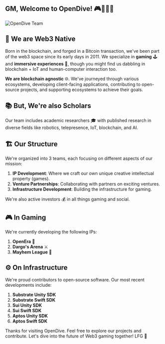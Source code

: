 ## GM, Welcome to OpenDive! 🎮💎🚀👋

![OpenDive Team](https://github.com/OpenDive/.github/blob/main/profile/opendive-team-bg.png)

## 🔗 We are Web3 Native 
Born in the blockchain, and forged in a Bitcoin transaction, we've been part of the web3 space since its early days in 2011. We specialize in **gaming** 🕹️ and **immersive experiences** 🌌, though you might find us dabbling in blockchain + IoT and human-computer interaction too. 

**We are blockchain agnostic** 🌐. We've journeyed through various ecosystems, developing client-facing applications, contributing to open-source projects, and supporting ecosystems to achieve their goals.

## 📚 But, We're also Scholars
Our team includes academic researchers 🎓 with published research in diverse fields like robotics, telepresence, IoT, blockchain, and AI.

## 🏗️ Our Structure
We're organized into 3 teams, each focusing on different aspects of our mission: 

1. **IP Development**: Where we craft our own unique creative intellectual property (games).
2. **Venture Partnerships**: Collaborating with partners on exciting ventures.
3. **Infrastructure Development**: Building the infrastructure for gaming.

We're also active investors 💰 in all things gaming and social.

## 🎮 In Gaming
We're currently developing the following IPs:

1. **OpenEra** 🏰
2. **Dargo's Arena** ⚔️
3. **Mayhem League** 🥊

## ⚙️ On Infrastructure
We're proud contributors to open-source software. Our most recent developments include:

1. **Substrate Unity SDK** 
2. **Substrate Swift SDK** 
3. **Sui Unity SDK**
4. **Sui Swift SDK** 
5. **Aptos Unity SDK** 
6. **Aptos Swift SDK**

Thanks for visiting OpenDive. Feel free to explore our projects and contribute. Let's dive into the future of Web3 gaming together! LFG 🤝

